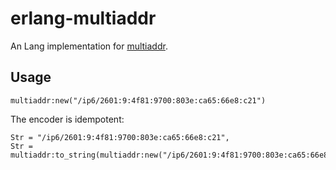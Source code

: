 # erlang-multiaddr

An Lang implementation for [multiaddr](https://github.com/multiformats/multiaddr). 

## Usage

```
multiaddr:new("/ip6/2601:9:4f81:9700:803e:ca65:66e8:c21")
```

The encoder is idempotent:

```
Str = "/ip6/2601:9:4f81:9700:803e:ca65:66e8:c21",
Str = multiaddr:to_string(multiaddr:new("/ip6/2601:9:4f81:9700:803e:ca65:66e8:c21")).
```

